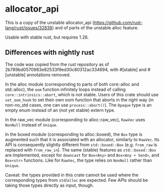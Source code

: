# allocator_api

This is a copy of the unstable allocator_api
(https://github.com/rust-lang/rust/issues/32838) and of parts of the unstable
alloc feature.

Usable with stable rust, but requires 1.26.

## Differences with nightly rust

The code was copied from the rust repository as of
2b789bd0570983e82533f9ed30c80312ac334694, with #[stable] and #[unstable]
annotations removed.

In the alloc module (corresponding to parts of both core::alloc and
std::alloc), the `oom` function infinitely loops instead of calling
`core::intrinsics::abort`, which is not stable. Users of this crate should use
`set_oom_hook` to set their own oom function that aborts in the right way (in
non-no_std cases, one can use `process::abort()`). The `Opaque` type is an
empty enum instead of an (not yet stable) extern type.

In the raw_vec module (corresponding to alloc::raw_vec), `RawVec` uses
`NonNull` instead of `Unique`.

In the boxed module (corresponding to alloc::boxed), the `Box` type is
augmented such that it is associated with an allocator, similarly to `RawVec`.
Its API is consequently slightly different from `std::boxed::Box` (e.g.
`from_raw` is replaced with `from_raw_in`). The same (stable) features as
`std::boxed::Box` are implemented, except for `downcast` for `Box<Any>` and
`Box<Any + Send>`, and `Box<str>` functions. Like for `RawVec`, the type
relies on `NonNull` rather than `Unique`.

Caveat: the types provided in this crate cannot be used where the corresponding
types from `std`/`alloc` are expected. Few APIs should be taking those types
directly as input, though.
